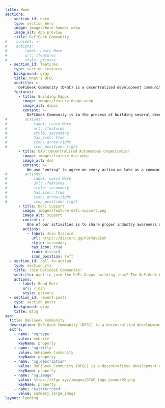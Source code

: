 ```yaml
---
title: Home
sections:
  - section_id: hero
    type: section_hero
    image: images/hero-hanabi.webp
    image_alt: App preview
    title: DeFiGeek Community
#    content: >-
#    actions:
#      - label: Learn More
#        url: /features
#        style: primary
  - section_id: features
    type: section_features
    background: gray
    title: What's DFGC
    subtitle: >-
      DeFiGeek Community (DFGC) is a decentralized development community of users who love DeFi.
    features:
      - title: Building Dapps
        image: images/feature-dapps.webp
        image_alt: dapps
        content: >-
          DeFiGeek Community is in the process of building several decentralized financial applications.
#        actions:
#          - label: Learn More
#            url: /features
#            style: secondary
#            has_icon: true
#            icon: arrow-right
#            icon_position: right
      - title: DAO：Decentralized Autonomous Organization
        image: images/feature-dao.webp
        image_alt: dao
        content: >-
          We use "voting" to agree on every action we take as a community. Everyone is free to make a motion, and actions are decided by community consensus.
#        actions:
#          - label: Learn More
#            url: /features
#            style: secondary
#            has_icon: true
#            icon: arrow-right
#            icon_position: right
      - title: DeFi Support
        image: images/feature-defi-support.png
        image_alt: support
        content: >-
          One of our activities is to share proper industry awareness about DeFi and to support novice DeFiers.
        actions:
          - label: Join Discord
            url: https://discord.gg/FQYXqVBEnh
            style: secondary
            has_icon: true
            icon: discord
            icon_position: left
  - section_id: call-to-action
    type: section_cta
    title: Join DeFiGeek Community!
    subtitle: Want to join the DeFi Dapps building team? The DeFiGeek Community is looking for engineers who are interested in DeFi and Dapps.
    actions:
      - label: Read More
        url: /join
        style: primary
  - section_id: recent-posts
    type: section_posts
    background: gray
    title: Blog
seo:
  title: DeFiGeek Community
  description: DeFiGeek Community (DFGC) is a decentralized development community of users who love DeFi.
  extra:
    - name: 'og:type'
      value: website
      keyName: property
    - name: 'og:title'
      value: DeFiGeek Community
      keyName: property
    - name: 'og:description'
      value: DeFiGeek Community (DFGC) is a decentralized development community of users who love DeFi.
      keyName: property
    - name: 'og:image'
      value: https://dfgc.xyz/images/DFGC_logo_banner02.png
      keyName: property
    - name: 'twitter:card'
      value: summary_large_image
layout: landing
---
```

